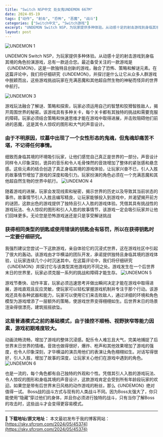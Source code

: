 ```yaml
---
title: "Switch NSP中文 处女鬼UNDEMON 667M"
date: 2024-05-19
tags: ["动作", "射击", "恐怖", "恶魔", "战斗"]
categories: ["Switch中文", "Switch游戏"]
excerpt: "UNDEMON Switch NSP，为玩家提供多种体验。从动感十足的射击游戏到身临其境的角色扮演游戏，总有一款适合您。最近备受关注的一款游戏是《UNDEMON》，这是一款独特且创新的游戏，融合了恐怖、策略和解谜元素。在这篇评论中，我们将仔细研究《UNDEMON》，并探讨是什么让它从众多人群游戏中脱&hellip;"
layout: post
---
```


<img class="aligncenter" src="https://sky.sfcrom.com/wp-content/uploads/2024/05/20240519112931-a1c55.jpeg" alt="UNDEMON 1" />

UNDEMON Switch NSP，为玩家提供多种体验。从动感十足的射击游戏到身临其境的角色扮演游戏，总有一款适合您。最近备受关注的一款游戏是《UNDEMON》，这是一款独特且创新的游戏，融合了恐怖、策略和解谜元素。在这篇评论中，我们将仔细研究《UNDEMON》，并探讨是什么让它从众多人群游戏中脱颖而出，这些游戏挑战玩家在充满恶魔和其他超自然生物的神秘而怪异的世界中航行。

<img src="https://sky.sfcrom.com/wp-content/uploads/2024/05/20240519112934-916d9.jpeg" alt="UNDEMON 3" />

游戏玩法融合了解谜、策略和探索，玩家必须运用自己的智慧和狡猾智胜敌人，揭开周围世界的秘密。该游戏具有多种关卡，每个关卡都有其独特的挑战和需要克服的障碍。玩家必须结合策略和快速思维才能在游戏中取得进展，并击败阻碍他们前进的恶魔，这是其令人惊叹的图形和大气的声音设计。
<h3>由于不明原因，坟墓中出现了一个女性形态的鬼魂，但鬼魂却痛苦不堪，不记得任何事情。</h3>
细致而身临其境的环境吸引玩家，让他们感觉自己真正是世界的一部分。声音设计同样令人印象深刻，诡异的音乐和令人毛骨悚然的音效增加了整体的紧张感和悬念感。这些元素的结合创造了真正身临其境的游戏体验，让玩家兴奋不已，引人入胜的故事情节增加了游戏的深度和吸引力。玩家扮演的角色必须在一个充满恶魔和其他超自然生物的世界中航行。

<img src="https://sky.sfcrom.com/wp-content/uploads/2024/05/20240519112935-25e50.jpeg" alt="UNDEMON 4" />

随着游戏的进展，玩家会发现线索和秘密，揭示世界的历史以及导致其当前状态的事件。故事情节引人入胜且编写精良，让玩家能够投入到游戏中，并渴望揭开前方的谜团，这款出色的游戏提供了独特且引人入胜的游戏体验。凭借其具有挑战性的游戏玩法、令人惊叹的图形和引人入胜的故事情节，该游戏一定会吸引玩家并让他们回味更多。无论您是恐怖游戏迷还是只是享受解谜挑战
<h3>获得相同类型的钥匙或使用错误的钥匙会有惩罚，所以在获得钥匙时一定要仔细研究。</h3>
我强烈建议您尝试一下这款游戏，亲自体验它的沉浸式世界，这在游戏社区中引起了很大的轰动。该游戏由才华横溢的团队开发，承诺提供独特且身临其境的游戏体验，让玩家连续几个小时沉迷其中。在这篇评论中，我们将仔细研究《UNDEMON》并探讨它与该类型其他游戏的不同之处。游戏发生在一个后世界末日的世界里，玩家必须克服一系列的挑战和障碍才能生存。

<img src="https://sky.sfcrom.com/wp-content/uploads/2024/05/20240519112937-a101c.jpeg" alt="UNDEMON 5" />

游戏节奏快、动作丰富，玩家必须迅速思考并做出瞬间决定才能在游戏中取得进展，游戏直观且反应灵敏，使玩家可以轻松掌握游戏机制并专注于那个行动。该游戏还具有各种武器和能力，玩家可以使用它们来击败敌人，通过详细的环境和角色模型为游戏增添了一层额外的策略，使游戏世界变得栩栩如生。后世界末日的场景渲染得很漂亮，建筑摇摇欲坠。
<h3>这是普通模式之前的基础模式，由于操控不顺畅、视野狭窄等能力因素，游戏初期难度较大。</h3>
动画流畅流畅，增加了游戏的整体沉浸感。配乐令人难忘且大气，完美地捕捉了后世界末日世界的情绪。音效也做得很好，爆炸、枪声和其他效果增加了游戏的强度，也令人印象深刻，才华横溢的演员用他们的表演让角色栩栩如生。对话写得很好，引人入胜，增加了故事的深度，让玩家关心他们在游戏中遇到的角色。

<img src="https://sky.sfcrom.com/wp-content/uploads/2024/05/20240519112938-d9b48.jpeg" alt="UNDEMON 6" />

也是一流的，每个角色都有自己独特的外观和个性。凭借其引人入胜的游戏玩法、令人惊叹的图形和身临其境的声音设计，这款游戏肯定会受到所有年龄段玩家的欢迎。如果您是带有后世界末日风格的动作游戏的粉丝，那么《UNDEMON》绝对值得一试。 Boss战的战斗方式与现有的人类战斗不同。因为Boss太强大了，你只能使用“隐藏”穿过他们的身体，并且你必须进行独特的战斗，只有当你了解Boss的攻击时，这些战斗才会变得更容易模式。

---
📖 **下载地址/原文地址：** 本文最初发布于我的博客网站：[https://sky.sfcrom.com/2024/05/45374](https://sky.sfcrom.com/2024/05/45374)

